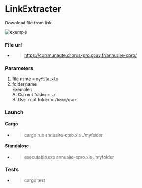 # LinkExtracter
Download file from link

![exemple](https://i.imgur.com/d9yWKVC.gifv)

### File url
- > https://communaute.chorus-pro.gouv.fr/annuaire-cpro/

### Parameters
1.  file name = `myfile.xls`
2.  folder name \
    Exemple : \
    A. Current folder = `./` \
    B. User root folder = `/home/user`

### Launch
#### Cargo
- > cargo run annuaire-cpro.xls ./myfolder
#### Standalone
- > executable.exe annuaire-cpro.xls ./myfolder

### Tests
- > cargo test

